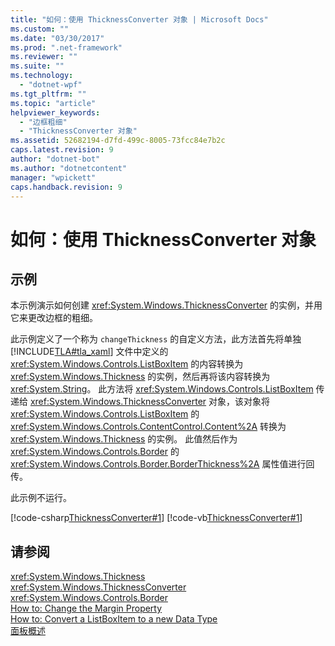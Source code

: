 ```yaml
---
title: "如何：使用 ThicknessConverter 对象 | Microsoft Docs"
ms.custom: ""
ms.date: "03/30/2017"
ms.prod: ".net-framework"
ms.reviewer: ""
ms.suite: ""
ms.technology: 
  - "dotnet-wpf"
ms.tgt_pltfrm: ""
ms.topic: "article"
helpviewer_keywords: 
  - "边框粗细"
  - "ThicknessConverter 对象"
ms.assetid: 52682194-d7fd-499c-8005-73fcc84e7b2c
caps.latest.revision: 9
author: "dotnet-bot"
ms.author: "dotnetcontent"
manager: "wpickett"
caps.handback.revision: 9
---
```

# 如何：使用 ThicknessConverter 对象
## 示例  
 本示例演示如何创建 <xref:System.Windows.ThicknessConverter> 的实例，并用它来更改边框的粗细。  
  
 此示例定义了一个称为 `changeThickness` 的自定义方法，此方法首先将单独 [!INCLUDE[TLA#tla_xaml](../../../../includes/tlasharptla-xaml-md.md)] 文件中定义的 <xref:System.Windows.Controls.ListBoxItem> 的内容转换为 <xref:System.Windows.Thickness> 的实例，然后再将该内容转换为 <xref:System.String>。  此方法将 <xref:System.Windows.Controls.ListBoxItem> 传递给 <xref:System.Windows.ThicknessConverter> 对象，该对象将 <xref:System.Windows.Controls.ListBoxItem> 的 <xref:System.Windows.Controls.ContentControl.Content%2A> 转换为 <xref:System.Windows.Thickness> 的实例。  此值然后作为 <xref:System.Windows.Controls.Border> 的 <xref:System.Windows.Controls.Border.BorderThickness%2A> 属性值进行回传。  
  
 此示例不运行。  
  
 [!code-csharp[ThicknessConverter#1](../../../../samples/snippets/csharp/VS_Snippets_Wpf/ThicknessConverter/CSharp/Window1.xaml.cs#1)]
 [!code-vb[ThicknessConverter#1](../../../../samples/snippets/visualbasic/VS_Snippets_Wpf/ThicknessConverter/VisualBasic/Window1.xaml.vb#1)]  
  
## 请参阅  
 <xref:System.Windows.Thickness>   
 <xref:System.Windows.ThicknessConverter>   
 <xref:System.Windows.Controls.Border>   
 [How to: Change the Margin Property](http://msdn.microsoft.com/zh-cn/8a313efd-5f99-4097-b4c1-8fa49d8379a2)   
 [How to: Convert a ListBoxItem to a new Data Type](http://msdn.microsoft.com/zh-cn/7a080b88-184e-4b27-bb61-d42bafba9727)   
 [面板概述](../../../../docs/framework/wpf/controls/panels-overview.md)